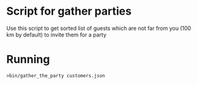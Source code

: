 # Script for gather parties

Use this script to get sorted list of guests which are not far from you
(100 km by default) to invite them for a party

# Running

`>bin/gather_the_party customers.json`
